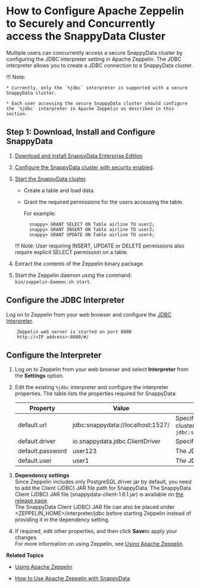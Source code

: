 <a id="howto-consurrent-zeppelin"></a>
# How to Configure Apache Zeppelin to Securely and Concurrently access the SnappyData Cluster

Multiple users can concurrently access a secure SnappyData cluster by configuring the JDBC interpreter setting in Apache Zeppelin. The JDBC interpreter allows you to create a JDBC connection to a SnappyData cluster.

!!! Note:

	* Currently, only the `%jdbc` interpreter is supported with a secure SnappyData cluster.

	* Each user accessing the secure SnappyData cluster should configure the `%jdbc` interpreter in Apache Zeppelin as described in this section.

## Step 1: Download, Install and Configure SnappyData
1. [Download and install SnappyData Enterprise Edition](../install.md) </br>

2. [Configure the SnappyData cluster with security enabled](../security/security.md).

3. [Start the SnappyData cluster](start_snappy_cluster.md).

	- Create a table and load data.

	- Grant the required permissions for the users accessing the table.

        For example:

            snappy> GRANT SELECT ON Table airline TO user2;
        	snappy> GRANT INSERT ON Table airline TO user3;
        	snappy> GRANT UPDATE ON Table airline TO user4;

	!!! Note:
    	User requiring INSERT, UPDATE or DELETE permissions also require explicit SELECT permission on a table.

5. Extract the contents of the Zeppelin binary package. </br> 

6. Start the Zeppelin daemon using the command: </br> `bin/zeppelin-daemon.sh start`.

## Configure the JDBC Interpreter
Log on to Zeppelin from your web browser and configure the [JDBC Interpreter](https://zeppelin.apache.org/docs/0.7.0/interpreter/jdbc.html).

		Zeppelin web server is started on port 8080
		http://<IP address>:8080/#/

## Configure the Interpreter

1. Log on to Zeppelin from your web browser and select **Interpreter** from the **Settings** option.

2. Edit the existing `%jdbc` interpreter and configure the interpreter properties.
	The table lists the properties required for SnappyData:
    
    | Property | Value |Description|
	|--------|--------|--------|
	|default.url|jdbc:snappydata://localhost:1527/|Specify the JDBC URL for SnappyData cluster in the format `jdbc:snappydata://<locator_hostname>:1527`|
    |default.driver|io.snappydata.jdbc.ClientDriver|Specify the JDBC driver for SnappyData|
    |default.password|user123|The JDBC user password|
    |default.user|user1|The JDBC username|

3. **Dependency settings**</br> Since Zeppelin includes only PostgreSQL driver jar by default, you need to add the Client (JDBC) JAR file path for	 SnappyData. The SnappyData Client (JDBC) JAR file (snappydata-client-1.6.1.jar) is available on [the release page](https://github.com/SnappyDataInc/snappydata/releases/tag/v1.0.1). </br>
	The SnappyData Client (JDBC) JAR file can also be placed under <ZEPPELIN_HOME>/interpreter/jdbc before starting Zeppelin instead of providing it in the dependency setting.

4. If required, edit other properties, and then click **Save**to apply your changes. </br>For more information on using Zeppelin, see [Using Apache Zeppelin](../isight/quick_start_steps.md#using-apache-zeppelin).

**Related Topics**

*  [Using Apache Zeppelin](../isight/quick_start_steps.md#using-apache-zeppelin)

*  [How to Use Apache Zeppelin with SnappyData](use_apache_zeppelin_with_snappydata.md)